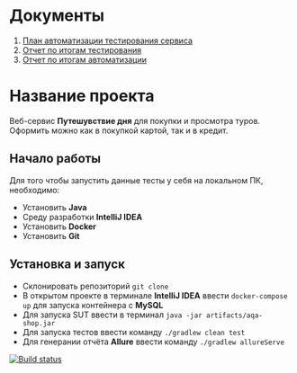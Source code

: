 # Документы

1. [План автоматизации тестирования сервиса](https://github.com/konstantinDukov423/AQA_diplom/blob/main/docs/Plan.md)
1. [Отчет по итогам тестирования](https://github.com/konstantinDukov423/AQA_diplom/blob/main/docs/Report.md)
1. [Отчет по итогам автоматизации](https://github.com/konstantinDukov423/AQA_diplom/blob/main/docs/Summary.md)

# Название проекта 

Веб-сервис **Путешувствие дня** для покупки и просмотра туров. Оформить можно как в покупкой картой, так и в кредит.

## Начало работы

Для того чтобы запустить данные тесты у себя на локальном ПК, необходимо:

* Установить **Java**
* Среду разработки **IntelliJ IDEA**
* Установить **Docker**
* Установить **Git**

## Установка и запуск

* Склонировать репозиторий `git clone`
* В открытом проекте в терминале **IntelliJ IDEA** ввести `docker-compose up` для запуска контейнера с **MySQL**
* Для запуска SUT ввести в терминал `java -jar artifacts/aqa-shop.jar`
* Для запуска тестов ввести команду `./gradlew clean test`
* Для генерании отчёта **Allure** ввести команду `./gradlew allureServe`


[![Build status](https://ci.appveyor.com/api/projects/status/0dwy7lut7tlo8il4?svg=true)](https://ci.appveyor.com/project/konstantinDukov423/aqa-diplom)
